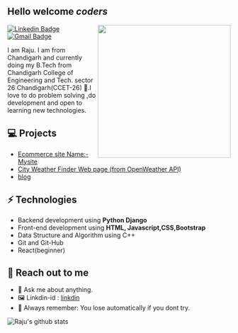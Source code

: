 <h2> Hello welcome <i>coders</i></h2>

<img align='right' src='http://www.jenyalestina.com/blog/wp-content/uploads/2019/05/web-development-1024x582.jpg' width='300"'>

[![Linkedin Badge](https://img.shields.io/badge/-Lindkeden-blue?style=flat-square&logo=Linkedin&logoColor=white&link=https://www.linkedin.com/in/raju-kumar-02a45519a/)](https://www.linkedin.com/in/raju-kumar-02a45519a/) 
[![Gmail Badge](https://img.shields.io/badge/-Gmail-Red?style=flat-square&logo=Gmail&logoColor=white&link=mailto:rajukumar2152chd@gmail.com)](mailto:rajukumar2152chd@gmail.com)

I am Raju. I am from Chandigarh and currently doing my B.Tech from Chandigarh College of Engineering and Tech. sector 26 Chandigarh(CCET-26) 🏫.I love to do problem solving ,do development and open to learning new technologies.

## 💻 Projects
* [Ecommerce site Name:-Mysite](http://raju2152.pythonanywhere.com/shop/)
* [City Weather Finder Web page (from OpenWeather API)](https://github.com/rajukumar2152/City-Weather-Finder-)
* [blog](https://github.com/rajukumar2152/ )  

## ⚡ Technologies 
- Backend development using **Python Django**
- Front-end development using **HTML, Javascript,CSS,Bootstrap**
- Data Structure and Algorithm using C++
- Git and Git-Hub
- React(beginner)

## 👋 Reach out to me 
- 💬 Ask me about anything.
- 🖼️ Linkdin-id : [linkdin](https://www.linkedin.com/in/raju-kumar-02a45519a/)
- 💎 Always remember: You lose automatically if you dont try.

![Raju's  github stats](https://github-readme-stats.vercel.app/api?username=rajukumar2152&hide=["issues"]&show_icons=true)
